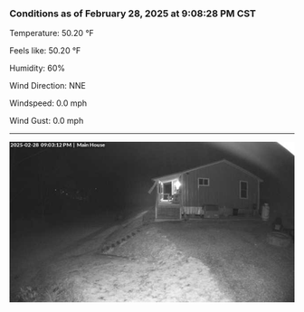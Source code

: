 ### Conditions as of February 28, 2025 at 9:08:28 PM CST 

Temperature: 50.20 &deg;F

Feels like: 50.20 &deg;F

Humidity: 60%

Wind Direction: NNE

Windspeed: 0.0 mph

Wind Gust: 0.0 mph

---

<img src="./images/latest.jpeg"/>

